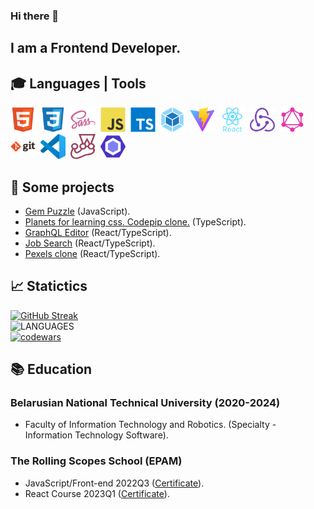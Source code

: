 ### Hi there 👋
## I am a Frontend Developer.

## 🎓 Languages | Tools
<div>
  <img src="https://github.com/devicons/devicon/blob/master/icons/html5/html5-original.svg" title="HTML5" alt="HTML" width="40" height="40"/>&nbsp;
  <img src="https://github.com/devicons/devicon/blob/master/icons/css3/css3-original.svg"  title="CSS3" alt="CSS" width="40" height="40"/>&nbsp;
  <img src="https://github.com/devicons/devicon/blob/master/icons/sass/sass-original.svg" title="SASS" alt="SASS" width="40" height="40"/>&nbsp;
  <img src="https://github.com/devicons/devicon/blob/master/icons/javascript/javascript-original.svg" title="JavaScript" alt="JavaScript" width="40" height="40"/>&nbsp;
  <img src="https://github.com/devicons/devicon/blob/master/icons/typescript/typescript-original.svg" title="TypeScript" alt="TypeScript" width="40" height="40"/>&nbsp;
  <img src="https://github.com/devicons/devicon/blob/master/icons/webpack/webpack-original.svg" title="Webpack" alt="Webpack" width="40" height="40"/>&nbsp;
  <img src="https://github.com/devicons/devicon/blob/master/icons/vitejs/vitejs-original.svg" title="Vite" alt="Vite" width="40" height="40"/>&nbsp;
  <img src="https://github.com/devicons/devicon/blob/master/icons/react/react-original-wordmark.svg" title="React" alt="React" width="40" height="40"/>&nbsp;
  <img src="https://github.com/devicons/devicon/blob/master/icons/redux/redux-original.svg" title="Redux" alt="Redux" width="40" height="40"/>&nbsp;
  <img src="https://github.com/devicons/devicon/blob/master/icons/graphql/graphql-plain.svg" title="GraphQL" alt="GraphQL" width="40" height="40"/>&nbsp;
  <img src="https://github.com/devicons/devicon/blob/master/icons/git/git-original-wordmark.svg" title="Git" alt="Git" width="40" height="40"/>&nbsp;
  <img src="https://github.com/devicons/devicon/blob/master/icons/vscode/vscode-original.svg" title="VSCode" alt="VSCode" width="40" height="40"/>&nbsp;
  <img src="https://github.com/devicons/devicon/blob/master/icons/jest/jest-plain.svg" title="Jest" alt="Jest" width="40" height="40"/>&nbsp;
  <img src="https://github.com/devicons/devicon/blob/master/icons/eslint/eslint-original.svg" title="ESLint" alt="ESLint" width="40" height="40"/>&nbsp;
</div>

## 📒 Some projects
- [Gem Puzzle](https://rolling-scopes-school.github.io/nkp1sss-JSFE2022Q3/codejam) (JavaScript).
- [Planets for learning css. Codepip clone.](https://flourishing-tarsier-2b37b9.netlify.app/) (TypeScript).
- [GraphQL Editor](https://merry-figolla-133137.netlify.app/) (React/TypeScript).
- [Job Search](https://master--neon-sunburst-9bf358.netlify.app/) (React/TypeScript).
- [Pexels clone](https://github.com/Nkp1sss/Pexels-photostock-) (React/TypeScript).


## 📈 Statictics
[![GitHub Streak](http://github-readme-streak-stats.herokuapp.com?user=nkp1sss&border_radius=0.5&stroke=D0D7DE)](https://git.io/streak-stats)  
![LANGUAGES](https://github-readme-stats.vercel.app/api/top-langs/?username=nkp1sss&layout=compact)  
[![codewars](https://www.codewars.com/users/nkp1sss/badges/large)](https://www.codewars.com/users/nkp1sss)

## 📚 Education
### Belarusian National Technical University (2020-2024)
- Faculty of Information Technology and Robotics. (Specialty - Information Technology Software).
### The Rolling Scopes School (EPAM)
- JavaScript/Front-end 2022Q3 ([Certificate](https://app.rs.school/certificate/9va56n7l)).
- React Course 2023Q1 ([Certificate](https://app.rs.school/certificate/39u2tbd7)).






